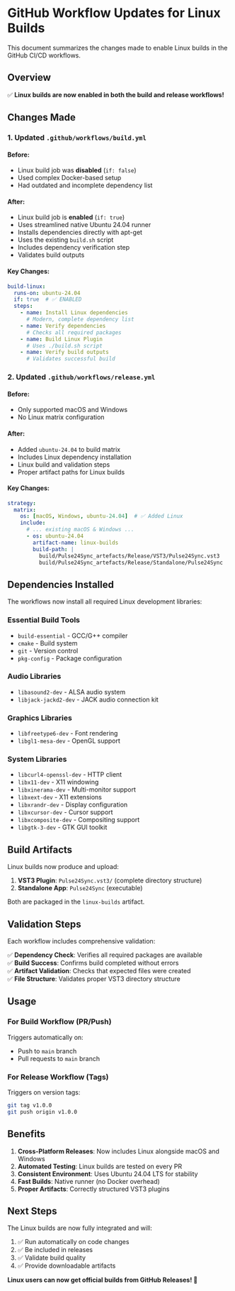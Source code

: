 # GitHub Workflow Updates for Linux Builds

This document summarizes the changes made to enable Linux builds in the GitHub CI/CD workflows.

## Overview

✅ **Linux builds are now enabled in both the build and release workflows!**

## Changes Made

### 1. Updated `.github/workflows/build.yml`

#### Before:
- Linux build job was **disabled** (`if: false`)
- Used complex Docker-based setup 
- Had outdated and incomplete dependency list

#### After:
- Linux build job is **enabled** (`if: true`)
- Uses streamlined native Ubuntu 24.04 runner
- Installs dependencies directly with apt-get
- Uses the existing `build.sh` script
- Includes dependency verification step
- Validates build outputs

#### Key Changes:
```yaml
build-linux:
  runs-on: ubuntu-24.04
  if: true  # ✅ ENABLED
  steps:
    - name: Install Linux dependencies
      # Modern, complete dependency list
    - name: Verify dependencies  
      # Checks all required packages
    - name: Build Linux Plugin
      # Uses ./build.sh script
    - name: Verify build outputs
      # Validates successful build
```

### 2. Updated `.github/workflows/release.yml`

#### Before:
- Only supported macOS and Windows
- No Linux matrix configuration

#### After:
- Added `ubuntu-24.04` to build matrix
- Includes Linux dependency installation
- Linux build and validation steps
- Proper artifact paths for Linux builds

#### Key Changes:
```yaml
strategy:
  matrix:
    os: [macOS, Windows, ubuntu-24.04]  # ✅ Added Linux
    include:
      # ... existing macOS & Windows ...
      - os: ubuntu-24.04
        artifact-name: linux-builds
        build-path: |
          build/Pulse24Sync_artefacts/Release/VST3/Pulse24Sync.vst3
          build/Pulse24Sync_artefacts/Release/Standalone/Pulse24Sync
```

## Dependencies Installed

The workflows now install all required Linux development libraries:

### Essential Build Tools
- `build-essential` - GCC/G++ compiler
- `cmake` - Build system
- `git` - Version control
- `pkg-config` - Package configuration

### Audio Libraries  
- `libasound2-dev` - ALSA audio system
- `libjack-jackd2-dev` - JACK audio connection kit

### Graphics Libraries
- `libfreetype6-dev` - Font rendering
- `libgl1-mesa-dev` - OpenGL support

### System Libraries
- `libcurl4-openssl-dev` - HTTP client
- `libx11-dev` - X11 windowing
- `libxinerama-dev` - Multi-monitor support
- `libxext-dev` - X11 extensions
- `libxrandr-dev` - Display configuration
- `libxcursor-dev` - Cursor support
- `libxcomposite-dev` - Compositing support
- `libgtk-3-dev` - GTK GUI toolkit

## Build Artifacts

Linux builds now produce and upload:

1. **VST3 Plugin**: `Pulse24Sync.vst3/` (complete directory structure)
2. **Standalone App**: `Pulse24Sync` (executable)

Both are packaged in the `linux-builds` artifact.

## Validation Steps

Each workflow includes comprehensive validation:

✅ **Dependency Check**: Verifies all required packages are available  
✅ **Build Success**: Confirms build completed without errors  
✅ **Artifact Validation**: Checks that expected files were created  
✅ **File Structure**: Validates proper VST3 directory structure  

## Usage

### For Build Workflow (PR/Push)
Triggers automatically on:
- Push to `main` branch
- Pull requests to `main` branch

### For Release Workflow (Tags)
Triggers on version tags:
```bash
git tag v1.0.0
git push origin v1.0.0
```

## Benefits

1. **Cross-Platform Releases**: Now includes Linux alongside macOS and Windows
2. **Automated Testing**: Linux builds are tested on every PR
3. **Consistent Environment**: Uses Ubuntu 24.04 LTS for stability
4. **Fast Builds**: Native runner (no Docker overhead)
5. **Proper Artifacts**: Correctly structured VST3 plugins

## Next Steps

The Linux builds are now fully integrated and will:

1. ✅ Run automatically on code changes
2. ✅ Be included in releases  
3. ✅ Validate build quality
4. ✅ Provide downloadable artifacts

**Linux users can now get official builds from GitHub Releases! 🎉**